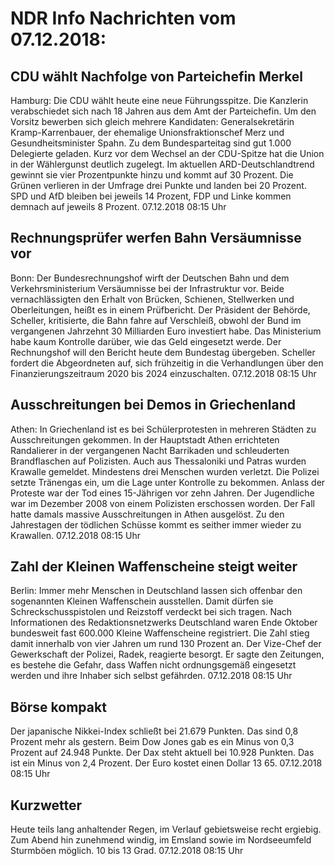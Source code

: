 # NDR Info Nachrichten vom 07.12.2018:


## CDU wählt Nachfolge von Parteichefin Merkel
Hamburg: Die CDU wählt heute eine neue Führungsspitze. Die Kanzlerin verabschiedet sich nach 18 Jahren aus dem Amt der Parteichefin. Um den Vorsitz bewerben sich gleich mehrere Kandidaten: Generalsekretärin Kramp-Karrenbauer, der ehemalige Unionsfraktionschef Merz und Gesundheitsminister Spahn. Zu dem Bundesparteitag sind gut 1.000 Delegierte geladen. Kurz vor dem Wechsel an der CDU-Spitze hat die Union in der Wählergunst deutlich zugelegt. Im aktuellen ARD-Deutschlandtrend gewinnt sie vier Prozentpunkte hinzu und kommt auf 30 Prozent. Die Grünen verlieren in der Umfrage drei Punkte und landen bei 20 Prozent. SPD und AfD bleiben bei jeweils 14 Prozent, FDP und Linke kommen demnach auf jeweils 8 Prozent. 07.12.2018 08:15 Uhr 

## Rechnungsprüfer werfen Bahn Versäumnisse vor
Bonn: Der Bundesrechnungshof wirft der Deutschen Bahn und dem Verkehrsministerium Versäumnisse bei der Infrastruktur vor. Beide vernachlässigten den Erhalt von Brücken, Schienen, Stellwerken und Oberleitungen, heißt es in einem Prüfbericht. Der Präsident der Behörde, Scheller, kritisierte, die Bahn fahre auf Verschleiß, obwohl der Bund im vergangenen Jahrzehnt 30 Milliarden Euro investiert habe. Das Ministerium habe kaum Kontrolle darüber, wie das Geld eingesetzt werde. Der Rechnungshof will den Bericht heute dem Bundestag übergeben. Scheller fordert die Abgeordneten auf, sich frühzeitig in die Verhandlungen über den Finanzierungszeitraum 2020 bis 2024 einzuschalten. 07.12.2018 08:15 Uhr 

## Ausschreitungen bei Demos in Griechenland
Athen: In Griechenland ist es bei Schülerprotesten in mehreren Städten zu Ausschreitungen gekommen. In der Hauptstadt Athen errichteten Randalierer in der vergangenen Nacht Barrikaden und schleuderten Brandflaschen auf Polizisten. Auch aus Thessaloniki und Patras wurden Krawalle gemeldet. Mindestens drei Menschen wurden verletzt. Die Polizei setzte Tränengas ein, um die Lage unter Kontrolle zu bekommen. Anlass der Proteste war der Tod eines 15-Jährigen vor zehn Jahren. Der Jugendliche war im Dezember 2008 von einem Polizisten erschossen worden. Der Fall hatte damals massive Ausschreitungen in Athen ausgelöst. Zu den Jahrestagen der tödlichen Schüsse kommt es seither immer wieder zu Krawallen. 07.12.2018 08:15 Uhr 

## Zahl der Kleinen Waffenscheine steigt weiter
Berlin: Immer mehr Menschen in Deutschland lassen sich offenbar den sogenannten Kleinen Waffenschein ausstellen. Damit dürfen sie Schreckschusspistolen und Reizstoff verdeckt bei sich tragen. Nach Informationen des Redaktionsnetzwerks Deutschland waren Ende Oktober bundesweit fast 600.000 Kleine Waffenscheine registriert. Die Zahl stieg damit innerhalb von vier Jahren um rund 130 Prozent an. Der Vize-Chef der Gewerkschaft der Polizei, Radek, reagierte besorgt. Er sagte den Zeitungen, es bestehe die Gefahr, dass Waffen nicht ordnungsgemäß eingesetzt werden und ihre Inhaber sich selbst gefährden. 07.12.2018 08:15 Uhr 

## Börse kompakt
Der japanische Nikkei-Index schließt bei 21.679 Punkten. Das sind 0,8 Prozent mehr als gestern. Beim Dow Jones gab es ein Minus von 0,3 Prozent auf 24.948 Punkte. Der Dax steht aktuell bei 10.928 Punkten. Das ist ein Minus von 2,4 Prozent. Der Euro kostet einen Dollar 13 65. 07.12.2018 08:15 Uhr 

## Kurzwetter
Heute teils lang anhaltender Regen, im Verlauf gebietsweise recht ergiebig. Zum Abend hin zunehmend windig, im Emsland sowie im Nordseeumfeld Sturmböen möglich. 10 bis 13 Grad. 07.12.2018 08:15 Uhr 
